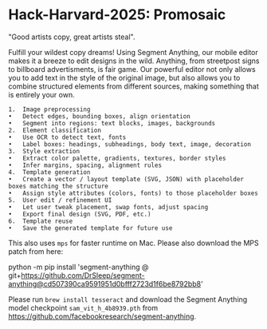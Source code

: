 # Hack-Harvard-2025: Promosaic

"Good artists copy, great artists steal".

Fulfill your wildest copy dreams! Using Segment Anything, our mobile editor makes it a breeze to edit designs in the wild. Anything, from streetpost signs to billboard advertisments, is fair game. Our powerful editor not only allows you to add text in the style of the original image, but also allows you to combine structured elements from different sources, making something that is entirely your own.

	1.	Image preprocessing
	•	Detect edges, bounding boxes, align orientation
	•	Segment into regions: text blocks, images, backgrounds
	2.	Element classification
	•	Use OCR to detect text, fonts
	•	Label boxes: headings, subheadings, body text, image, decoration
	3.	Style extraction
	•	Extract color palette, gradients, textures, border styles
	•	Infer margins, spacing, alignment rules
	4.	Template generation
	•	Create a vector / layout template (SVG, JSON) with placeholder boxes matching the structure
	•	Assign style attributes (colors, fonts) to those placeholder boxes
	5.	User edit / refinement UI
	•	Let user tweak placement, swap fonts, adjust spacing
	•	Export final design (SVG, PDF, etc.)
	6.	Template reuse
	•	Save the generated template for future use

This also uses `mps` for faster runtime on Mac. Please also download the MPS patch from here:

python -m pip install 'segment-anything @ git+https://github.com/DrSleep/segment-anything@cd507390ca9591951d0bfff2723d1f6be8792bb8'


Please run `brew install tesseract` and download the Segment Anything model checkpoint `sam_vit_h_4b8939.pth` from https://github.com/facebookresearch/segment-anything.


